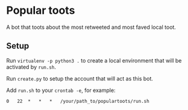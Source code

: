 # Popular toots

A bot that toots about the most retweeted and most faved local toot.

## Setup

Run `virtualenv -p python3 .` to create a local environment that will be activated by `run.sh`.

Run `create.py` to setup the account that will act as this bot.

Add `run.sh` to your `crontab -e`, for example:

```
0	22	*	*	*	/your/path_to/populartoots/run.sh
```
